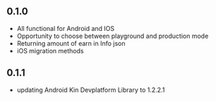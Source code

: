 ## 0.1.0

 - All functional for Android and IOS
 - Opportunity to choose between playground and production mode
 - Returning amount of earn in Info json
 - iOS migration methods

## 0.1.1

 - updating Android Kin Devplatform Library to 1.2.2.1
